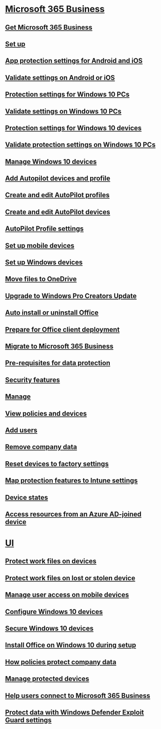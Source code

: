 ﻿
  

# [Microsoft 365 Business](articles/microsoft-365-business-0.md)
## [Get Microsoft 365 Business](articles/get-microsoft-365-business.md)
## [Set up](articles/set-up.md)
## [App protection settings for Android and iOS](articles/app-protection-settings-for-android-and-ios.md)
## [Validate settings on Android or iOS](articles/validate-settings-on-android-or-ios.md)
## [Protection settings  for Windows 10 PCs](articles/protection-settings-for-windows-10-pcs.md)
## [Validate settings on Windows 10 PCs](articles/validate-settings-on-windows-10-pcs.md)
## [Protection settings for Windows 10 devices](articles/protection-settings-for-windows-10-devices.md)
## [Validate protection settings on Windows 10 PCs](articles/validate-protection-settings-on-windows-10-pcs.md)
## [Manage Windows 10 devices](articles/manage-windows-10-devices.md)
## [Add Autopilot devices and profile](articles/add-autopilot-devices-and-profile.md)
## [Create and edit AutoPilot profiles](articles/create-and-edit-autopilot-profiles.md)
## [Create and edit AutoPilot devices](articles/create-and-edit-autopilot-devices.md)
## [AutoPilot Profile settings](articles/autopilot-profile-settings.md)
## [Set up mobile devices](articles/set-up-mobile-devices.md)
## [Set up Windows devices](articles/set-up-windows-devices.md)
## [Move files to OneDrive](articles/move-files-to-onedrive.md)
## [Upgrade to Windows Pro Creators Update](articles/upgrade-to-windows-pro-creators-update.md)
## [Auto install or uninstall Office](articles/auto-install-or-uninstall-office.md)
## [Prepare for Office client deployment](articles/prepare-for-office-client-deployment.md)
## [Migrate to Microsoft 365 Business](articles/migrate-to-microsoft-365-business.md)
## [Pre-requisites for data protection](articles/pre-requisites-for-data-protection.md)
## [Security features](articles/security-features.md)
## [Manage](articles/manage.md)
## [View policies and devices](articles/view-policies-and-devices.md)
## [Add users](articles/add-users-0.md)
## [Remove company data](articles/remove-company-data.md)
## [Reset devices to factory settings](articles/reset-devices-to-factory-settings.md)
## [Map protection features to Intune settings](articles/map-protection-features-to-intune-settings.md)
## [Device states](articles/device-states.md)
## [Access resources from an Azure AD-joined device](articles/access-resources-from-an-azure-ad-joined-device.md)
# [UI](articles/ui.md)
## [Protect work files on devices](articles/protect-work-files-on-devices.md)
## [Protect work files on lost or stolen device](articles/protect-work-files-on-lost-or-stolen-device.md)
## [Manage user access on mobile devices](articles/manage-user-access-on-mobile-devices.md)
## [Configure Windows 10 devices](articles/configure-windows-10-devices.md)
## [Secure Windows 10 devices](articles/secure-windows-10-devices.md)
## [Install Office on Windows 10 during setup](articles/install-office-on-windows-10-during-setup.md)
## [How policies protect company data](articles/how-policies-protect-company-data.md)
## [Manage protected devices](articles/manage-protected-devices.md)
## [Help users connect to Microsoft 365 Business](articles/help-users-connect-to-microsoft-365-business.md)
## [Protect data with Windows Defender Exploit Guard settings](articles/protect-data-with-windows-defender-exploit-guard-settings.md)

